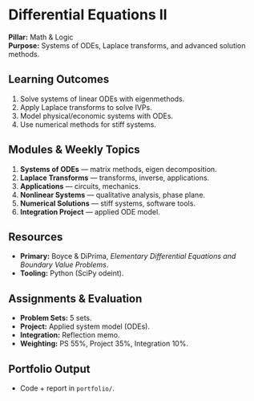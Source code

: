# Differential Equations II
**Pillar:** Math & Logic  
**Purpose:** Systems of ODEs, Laplace transforms, and advanced solution methods.

## Learning Outcomes
1. Solve systems of linear ODEs with eigenmethods.
2. Apply Laplace transforms to solve IVPs.
3. Model physical/economic systems with ODEs.
4. Use numerical methods for stiff systems.

## Modules & Weekly Topics
1. **Systems of ODEs** — matrix methods, eigen decomposition.
2. **Laplace Transforms** — transforms, inverse, applications.
3. **Applications** — circuits, mechanics.
4. **Nonlinear Systems** — qualitative analysis, phase plane.
5. **Numerical Solutions** — stiff systems, software tools.
6. **Integration Project** — applied ODE model.

## Resources
- **Primary:** Boyce & DiPrima, *Elementary Differential Equations and Boundary Value Problems*.
- **Tooling:** Python (SciPy odeint).

## Assignments & Evaluation
- **Problem Sets:** 5 sets.
- **Project:** Applied system model (ODEs).
- **Integration:** Reflection memo.
- **Weighting:** PS 55%, Project 35%, Integration 10%.

## Portfolio Output
- Code + report in `portfolio/`.
